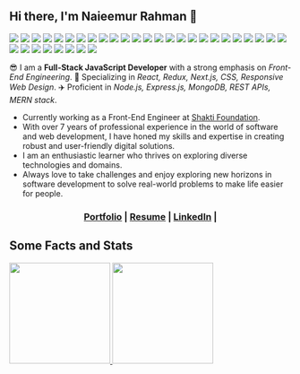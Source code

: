 ## Hi there, I'm Naieemur Rahman 👋

<a href="#hi-there-im-naieemur-rahman-"><img src="https://img.shields.io/badge/JavaScript-F7DF1E.svg?style=flat-square&logo=JavaScript&logoColor=black"/></a>
<a href="#hi-there-im-naieemur-rahman-"><img src="https://img.shields.io/badge/TypeScript-3178C6.svg?style=flat-square&logo=TypeScript&logoColor=white"/></a>
<a href="#hi-there-im-naieemur-rahman-"><img src="https://img.shields.io/badge/React-61DAFB.svg?style=flat-square&logo=react&logoColor=black"/></a>
<a href="#hi-there-im-naieemur-rahman-"><img src="https://img.shields.io/badge/Redux-764ABC.svg?style=flat-square&logo=redux&logoColor=white"/></a>
<a href="#hi-there-im-naieemur-rahman-"><img src="https://img.shields.io/badge/Zustand-1D4AC2.svg?style=flat-square&logo=zotero&logoColor=white"/></a>
<a href="#hi-there-im-naieemur-rahman-"><img src="https://img.shields.io/badge/React%20Query-FF4154.svg?style=flat-square&logo=reactquery&logoColor=white"/></a>
<a href="#hi-there-im-naieemur-rahman-"><img src="https://img.shields.io/badge/Next.js-000000.svg?style=flat-square&logo=next.js&logoColor=white"/></a>
<a href="#hi-there-im-naieemur-rahman-"><img src="https://img.shields.io/badge/React%20Native-20232A.svg?style=flat-square&logo=react&logoColor=61DAFB"/></a>
<a href="#hi-there-im-naieemur-rahman-"><img src="https://img.shields.io/badge/HTML5-E34F26.svg?style=flat-square&logo=html5&logoColor=white"/></a>
<a href="#hi-there-im-naieemur-rahman-"><img src="https://img.shields.io/badge/CSS3-1572B6.svg?style=flat-square&logo=css3&logoColor=white"/></a>
<a href="#hi-there-im-naieemur-rahman-"><img src="https://img.shields.io/badge/SASS-CC6699.svg?style=flat-square&logo=sass&logoColor=white"/></a>
<a href="#hi-there-im-naieemur-rahman-"><img src="https://img.shields.io/badge/Bootstrap-7952B3.svg?style=flat-square&logo=bootstrap&logoColor=white"/></a>
<a href="#hi-there-im-naieemur-rahman-"><img src="https://img.shields.io/badge/Tailwind%20CSS-06B6D4.svg?style=flat-square&logo=tailwindcss&logoColor=white"/></a>
<a href="#hi-there-im-naieemur-rahman-"><img src="https://img.shields.io/badge/MUI-007FFF.svg?style=flat-square&logo=mui&logoColor=white"/></a>
<a href="#hi-there-im-naieemur-rahman-"><img src="https://img.shields.io/badge/Chakra%20UI-319795.svg?style=flat-square&logo=chakraui&logoColor=white"/></a>
<a href="#hi-there-im-naieemur-rahman-"><img src="https://img.shields.io/badge/D3.js-F9A03C.svg?style=flat-square&logo=d3dotjs&logoColor=white"/></a>
<a href="#hi-there-im-naieemur-rahman-"><img src="https://img.shields.io/badge/ApexCharts.js-2C97F3.svg?style=flat-square&logo=&logoColor=white"/></a>
<a href="#hi-there-im-naieemur-rahman-"><img src="https://img.shields.io/badge/Node.js-339933.svg?style=flat-square&logo=nodedotjs&logoColor=white"/></a>
<a href="#hi-there-im-naieemur-rahman-"><img src="https://img.shields.io/badge/Express-000000.svg?style=flat-square&logo=Express&logoColor=white"/></a>
<a href="#hi-there-im-naieemur-rahman-"><img src="https://img.shields.io/badge/MongoDB-47A248.svg?style=flat-square&logo=MongoDB&logoColor=white"/></a>
<a href="#hi-there-im-naieemur-rahman-"><img src="https://img.shields.io/badge/Firebase-FFCA28.svg?style=flat-square&logo=Firebase&logoColor=black"/></a>
<a href="#hi-there-im-naieemur-rahman-"><img src="https://img.shields.io/badge/Prisma-2D3748.svg?style=flat-square&logo=prisma&logoColor=white"/></a>
<a href="#hi-there-im-naieemur-rahman-"><img src="https://img.shields.io/badge/Mongoose-880000.svg?style=flat-square&logo=mongoose&logoColor=white"/></a>
<a href="#hi-there-im-naieemur-rahman-"><img src="https://img.shields.io/badge/Selenium-43B02A.svg?style=flat-square&logo=Selenium&logoColor=white"/></a>
<a href="#hi-there-im-naieemur-rahman-"><img src="https://img.shields.io/badge/Postman-FF6C37.svg?style=flat-square&logo=Postman&logoColor=white"/></a>
<a href="#hi-there-im-naieemur-rahman-"><img src="https://img.shields.io/badge/Swagger-85EA2D.svg?style=flat-square&logo=swagger&logoColor=black"/></a>
<a href="#hi-there-im-naieemur-rahman-"><img src="https://img.shields.io/badge/Git-F05032.svg?style=flat-square&logo=Git&logoColor=white"/></a>
<a href="#hi-there-im-naieemur-rahman-"><img src="https://img.shields.io/badge/GitHub-181717.svg?style=flat-square&logo=GitHub&logoColor=white"/></a>
<a href="#hi-there-im-naieemur-rahman-"><img src="https://img.shields.io/badge/Heroku-430098.svg?style=flat-square&logo=Heroku&logoColor=white"/></a>
<a href="#hi-there-im-naieemur-rahman-"><img src="https://img.shields.io/badge/Google%20Cloud-4285F4.svg?style=flat-square&logo=Google-Cloud&logoColor=white"/></a>
<a href="#hi-there-im-naieemur-rahman-"><img src="https://img.shields.io/badge/DigitalOcean-0080FF.svg?style=flat-square&logo=DigitalOcean&logoColor=white"/></a>
<a href="#hi-there-im-naieemur-rahman-"><img src="https://img.shields.io/badge/Jira-0052CC.svg?style=flat-square&logo=Jira&logoColor=white"/></a>
<a href="#hi-there-im-naieemur-rahman-"><img src="https://img.shields.io/badge/Azure%20DevOps-0078D7.svg?style=flat-square&logo=Azure-DevOps&logoColor=white"/></a>

😎 I am a **Full-Stack JavaScript Developer** with a strong emphasis on *Front-End Engineering*. 🚀 Specializing in *React, Redux, Next.js, CSS, Responsive Web Design*. ✈️ Proficient in *Node.js, Express.js, MongoDB, REST APIs, MERN stack*.

* Currently working as a Front-End Engineer at [Shakti Foundation](https://www.shakti.org.bd/).
* With over 7 years of professional experience in the world of software and web development, I have honed my skills and expertise in creating robust and user-friendly digital solutions.
* I am an enthusiastic learner who thrives on exploring diverse technologies and domains.
* Always love to take challenges and enjoy exploring new horizons in software development to solve real-world problems to make life easier for people.


<h3 align="center">
  <a href="https://naieem-bd.github.io">Portfolio</a> | 
  <a href="#">Resume</a> | 
  <a href="https://www.linkedin.com/in/naieem">LinkedIn</a> | 
</h3>


## Some Facts and Stats

<a href="https://github.com/naieem-bd">
  <a href="#some-stats">
    <img src="https://github-readme-stats.vercel.app/api?username=naieem-bd&count_private=true&show_icons=true" height="180" />
  </a>
</a>
<a href="https://github.com/naieem-bd">
  <a href="#some-stats">
    <img src="https://github-readme-stats.vercel.app/api/top-langs/?username=naieem-bd&hide=html&layout=compact" height="180" />
  </a>
</a>

<!--
#### IDE and Editors
<a href="#ide-and-editors"><img src="https://img.shields.io/badge/Visual%20Studio%20Code-007ACC.svg?style=flat-square&logo=Visual-Studio-Code&logoColor=white"/> 
<a href="#ide-and-editors"><img src="https://img.shields.io/badge/Visual%20Studio-5C2D91.svg?style=flat-square&logo=Visual-Studio&logoColor=white"/>
<a href="#ide-and-editors"><img src="https://img.shields.io/badge/Android%20Studio-3DDC84.svg?style=flat-square&logo=Android-Studio&logoColor=white"/> 
-->

<!--
**naieem-bd/naieem-bd** is a ✨ _special_ ✨ repository because its `README.md` (this file) appears on your GitHub profile.

Here are some ideas to get you started:

- 🔭 I’m currently working on ...
- 🌱 I’m currently learning ...
- 👯 I’m looking to collaborate on ...
- 🤔 I’m looking for help with ...
- 💬 Ask me about ...
- 📫 How to reach me: ...
- 😄 Pronouns: ...
- ⚡ Fun fact: ...
-->
